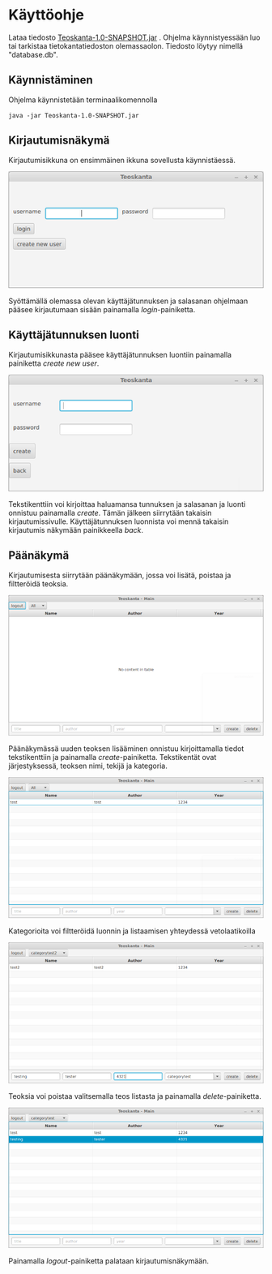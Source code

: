 # Käyttöohje 

Lataa tiedosto [Teoskanta-1.0-SNAPSHOT.jar](https://github.com/NuiS4ncE/ot-harjoitustyo/releases/download/viikko6/Teoskanta-1.0-SNAPSHOT.jar) .
Ohjelma käynnistyessään luo tai tarkistaa tietokantatiedoston olemassaolon. Tiedosto löytyy nimellä "database.db".

## Käynnistäminen

Ohjelma käynnistetään terminaalikomennolla 
```
java -jar Teoskanta-1.0-SNAPSHOT.jar
```

## Kirjautumisnäkymä 

Kirjautumisikkuna on ensimmäinen ikkuna sovellusta käynnistäessä.

<img src="https://github.com/NuiS4ncE/ot-harjoitustyo/blob/master/Teoskanta/dokumentointi/images/loginscreen.png">

Syöttämällä olemassa olevan käyttäjätunnuksen ja salasanan ohjelmaan pääsee kirjautumaan sisään painamalla _login_-painiketta. 

## Käyttäjätunnuksen luonti

Kirjautumisikkunasta pääsee käyttäjätunnuksen luontiin painamalla painiketta _create new user_.

<img src="https://github.com/NuiS4ncE/ot-harjoitustyo/blob/master/Teoskanta/dokumentointi/images/createuserscreen.png">

Tekstikenttiin voi kirjoittaa haluamansa tunnuksen ja salasanan ja luonti onnistuu painamalla _create_. Tämän jälkeen siirrytään takaisin kirjautumissivulle. 
Käyttäjätunnuksen luonnista voi mennä takaisin kirjautumis näkymään painikkeella _back_.

## Päänäkymä 

Kirjautumisesta siirrytään päänäkymään, jossa voi lisätä, poistaa ja filtteröidä teoksia. 

<img src="https://github.com/NuiS4ncE/ot-harjoitustyo/blob/master/Teoskanta/dokumentointi/images/mainscreen.png">

Päänäkymässä uuden teoksen lisääminen onnistuu kirjoittamalla tiedot tekstikenttiin ja painamalla _create_-painiketta. Tekstikentät ovat järjestyksessä, teoksen nimi, tekijä ja kategoria. 

<img src="https://github.com/NuiS4ncE/ot-harjoitustyo/blob/master/Teoskanta/dokumentointi/images/mainscreencreated.png">

Kategorioita voi filtteröidä luonnin ja listaamisen yhteydessä vetolaatikoilla

<img src="https://github.com/NuiS4ncE/ot-harjoitustyo/blob/master/Teoskanta/dokumentointi/images/mainscreentest2.png">

Teoksia voi poistaa valitsemalla teos listasta ja painamalla _delete_-painiketta.

<img src="https://github.com/NuiS4ncE/ot-harjoitustyo/blob/master/Teoskanta/dokumentointi/images/mainscreenselect.png">

Painamalla _logout_-painiketta palataan kirjautumisnäkymään. 
